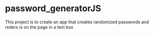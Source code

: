 # password_generatorJS
This project is to create an app that creates randomized passwords and reders is on the page in a text box


